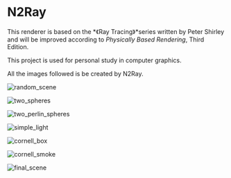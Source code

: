 # N2Ray

This renderer is based on the *《Ray Tracing》*series written by Peter Shirley and will be improved according to *Physically Based Rendering*, Third Edition.

This project is used for personal study in computer graphics.

All the images followed is be created by N2Ray.

![random_scene](https://i.loli.net/2021/10/04/x1Jft74bVKd9P3p.jpg)

![two_spheres](https://i.loli.net/2021/10/04/2ZA4RzxTjp9VJkb.jpg)

![two_perlin_spheres](https://i.loli.net/2021/10/04/aDcOTKBPLXJ8p4v.jpg)

![simple_light](https://i.loli.net/2021/10/04/X98HrTUaYmk24BS.jpg)

![cornell_box](https://i.loli.net/2021/10/04/WYSeJ8yZiVsUvBf.jpg)

![cornell_smoke](https://i.loli.net/2021/10/04/OuqG921KMJSwYUD.jpg)

![final_scene](https://i.loli.net/2021/10/04/1YqtiOVHAkFo2fx.jpg)
